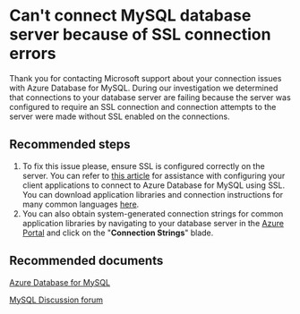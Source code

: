 <properties
	pageTitle="SSL connection errors"
	description="RCA - SSL connection errors RCA"
	infoBubbleText="Found recent connection failure. See details on the right"
	service="microsoft.dbformysql"
	resource="dbformysql"
	authors="seanliang"
	displayOrder="100"
	articleId="dbformysql-login-failed-without-ssl"
	diagnosticScenario="OrcasMySQLSSLNotSpecified"
	selfHelpType="rca"
	supportTopicIds="32628416"
	resourceTags="windows, linux"
	productPesIds="16221"
	cloudEnvironments="public"
/>
# Can't connect MySQL database server because of SSL connection errors

<!--issueDescription-->
Thank you for contacting Microsoft support about your connection issues with Azure Database for MySQL. During our investigation we determined that connections to your database server are failing because the server was configured to require an SSL connection and connection attempts to the server were made without SSL enabled on the connections.
<!--/issueDescription-->

## **Recommended steps**

1. To fix this issue please, ensure SSL is configured correctly on the server. You can refer to [this article](https://docs.microsoft.com/azure/mysql/concepts-ssl-connection-security) for assistance with configuring your client applications to connect to Azure Database for MySQL using SSL. You can download application libraries and connection instructions for many common languages [here](https://docs.microsoft.com/azure/mysql/concepts-connection-libraries).
2. You can also obtain system-generated connection strings for common application libraries by navigating to your database server in the [Azure Portal](https://portal.azure.com) and click on the "**Connection Strings**" blade.

## **Recommended documents**

[Azure Database for MySQL](https://azure.microsoft.com/services/mysql/)

[MySQL Discussion forum](https://social.msdn.microsoft.com/Forums/en-US/home?forum=AzureDatabaseforMySQL)